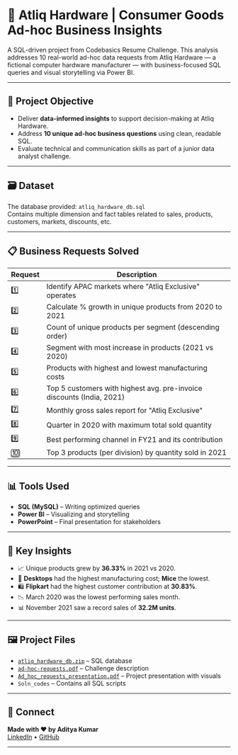 # 💼 Atliq Hardware | Consumer Goods Ad-hoc Business Insights

A SQL-driven project from Codebasics Resume Challenge. This analysis addresses 10 real-world ad-hoc data requests from Atliq Hardware — a fictional computer hardware manufacturer — with business-focused SQL queries and visual storytelling via Power BI.

---

## 📌 Project Objective

- Deliver **data-informed insights** to support decision-making at Atliq Hardware.
- Address **10 unique ad-hoc business questions** using clean, readable SQL.
- Evaluate technical and communication skills as part of a junior data analyst challenge.

---

## 🗃️ Dataset

The database provided: `atliq_hardware_db.sql`  
Contains multiple dimension and fact tables related to sales, products, customers, markets, discounts, etc.

---

## 📋 Business Requests Solved

| Request | Description |
|--------|-------------|
| 1️⃣ | Identify APAC markets where "Atliq Exclusive" operates |
| 2️⃣ | Calculate % growth in unique products from 2020 to 2021 |
| 3️⃣ | Count of unique products per segment (descending order) |
| 4️⃣ | Segment with most increase in products (2021 vs 2020) |
| 5️⃣ | Products with highest and lowest manufacturing costs |
| 6️⃣ | Top 5 customers with highest avg. pre-invoice discounts (India, 2021) |
| 7️⃣ | Monthly gross sales report for "Atliq Exclusive" |
| 8️⃣ | Quarter in 2020 with maximum total sold quantity |
| 9️⃣ | Best performing channel in FY21 and its contribution |
| 🔟 | Top 3 products (per division) by quantity sold in 2021 |

---

## 📊 Tools Used

- **SQL (MySQL)** – Writing optimized queries
- **Power BI** – Visualizing and storytelling
- **PowerPoint** – Final presentation for stakeholders

---

## 🎯 Key Insights

- 📈 Unique products grew by **36.33%** in 2021 vs 2020.
- 💸 **Desktops** had the highest manufacturing cost; **Mice** the lowest.
- 🛍️ **Flipkart** had the highest customer contribution at **30.83%**.
- 📉 March 2020 was the lowest performing sales month.
- 📊 November 2021 saw a record sales of **32.2M units**.

---

## 🖼️ Project Files

- [`atliq_hardware_db.zip`](./atliq_hardware_db.zip) – SQL database
- [`ad-hoc-requests.pdf`](./ad-hoc-requests.pdf) – Challenge description
- [`Ad_hoc_requests_presentation.pdf`](./Ad_hoc_requests_presentation.pdf) – Project presentation with visuals
- `Soln_codes` – Contains all SQL scripts

---

## 📢 Connect

**Made with ❤️ by Aditya Kumar**  
[LinkedIn](https://www.linkedin.com/in/adityakr08-data-analytics/) • [GitHub](https://github.com/Adi0807)

---

